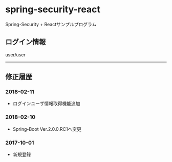 # spring-security-react

Spring-Security + Reactサンプルプログラム

## ログイン情報

user/user


-------------

## 修正履歴


### 2018-02-11
- ログインユーザ情報取得機能追加

### 2018-02-10
- Spring-Boot Ver.2.0.0.RC1へ変更

### 2017-10-01
- 新規登録

